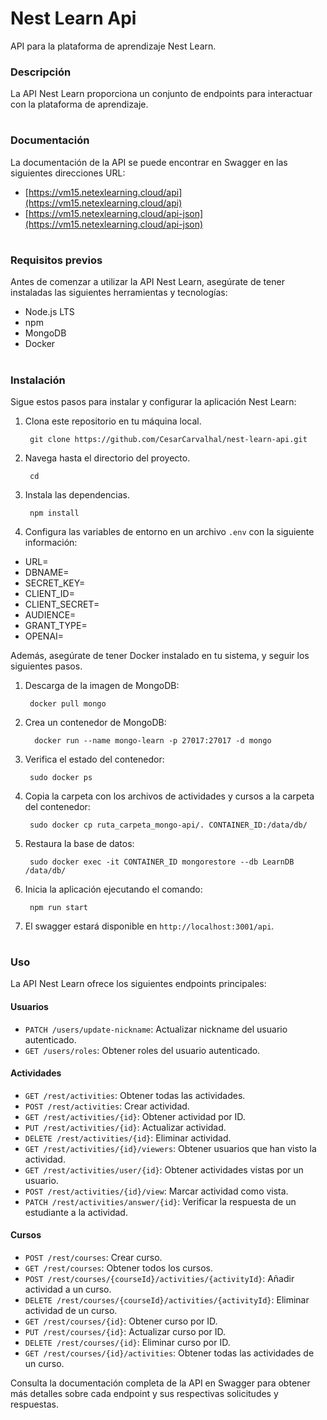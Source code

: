 # Nest Learn Api
API para la plataforma de aprendizaje Nest Learn.

 



### Descripción
La API Nest Learn proporciona un conjunto de endpoints para interactuar con la plataforma de aprendizaje.

 
#
### Documentación
La documentación de la API se puede encontrar en Swagger en las siguientes direcciones URL:

- [https://vm15.netexlearning.cloud/api](https://vm15.netexlearning.cloud/api)
- [https://vm15.netexlearning.cloud/api-json](https://vm15.netexlearning.cloud/api-json)

 
#
### Requisitos previos
Antes de comenzar a utilizar la API Nest Learn, asegúrate de tener instaladas las siguientes herramientas y tecnologías:

- Node.js LTS
- npm 
- MongoDB
- Docker

 
#
### Instalación
Sigue estos pasos para instalar y configurar la aplicación Nest Learn:

1. Clona este repositorio en tu máquina local.

		git clone https://github.com/CesarCarvalhal/nest-learn-api.git  
    
3. Navega hasta el directorio del proyecto.
		
		cd 
		
5. Instala las dependencias.
	
		npm install
	
7. Configura las variables de entorno en un archivo `.env` con la siguiente información:

 

- URL=
- DBNAME=
- SECRET_KEY=
- CLIENT_ID=
- CLIENT_SECRET=
- AUDIENCE=
- GRANT_TYPE=
- OPENAI=

 

Además, asegúrate de tener Docker instalado en tu sistema, y seguir los siguientes pasos.

 

1. Descarga de la imagen de MongoDB:

		docker pull mongo
		
2. Crea un contenedor de MongoDB:

		 docker run --name mongo-learn -p 27017:27017 -d mongo

3. Verifica el estado del contenedor:

		sudo docker ps
		
4. Copia la carpeta con los archivos de actividades y cursos a la carpeta del contenedor:

		sudo docker cp ruta_carpeta_mongo-api/. CONTAINER_ID:/data/db/

5. Restaura la base de datos:

		sudo docker exec -it CONTAINER_ID mongorestore --db LearnDB /data/db/
		
6. Inicia la aplicación ejecutando el comando:

		npm run start
		
7. El swagger estará disponible en `http://localhost:3001/api`.

 

#
### Uso
La API Nest Learn ofrece los siguientes endpoints principales:


#### Usuarios
- `PATCH /users/update-nickname`: Actualizar nickname del usuario autenticado.
- `GET /users/roles`: Obtener roles del usuario autenticado.


#### Actividades
- `GET /rest/activities`: Obtener todas las actividades.
- `POST /rest/activities`: Crear actividad.
- `GET /rest/activities/{id}`: Obtener actividad por ID.
- `PUT /rest/activities/{id}`: Actualizar actividad.
- `DELETE /rest/activities/{id}`: Eliminar actividad.
- `GET /rest/activities/{id}/viewers`: Obtener usuarios que han visto la actividad.
- `GET /rest/activities/user/{id}`: Obtener actividades vistas por un usuario.
- `POST /rest/activities/{id}/view`: Marcar actividad como vista.
- `PATCH /rest/activities/answer/{id}`: Verificar la respuesta de un estudiante a la actividad.


#### Cursos
- `POST /rest/courses`: Crear curso.
- `GET /rest/courses`: Obtener todos los cursos.
- `POST /rest/courses/{courseId}/activities/{activityId}`: Añadir actividad a un curso.
- `DELETE /rest/courses/{courseId}/activities/{activityId}`: Eliminar actividad de un curso.
- `GET /rest/courses/{id}`: Obtener curso por ID.
- `PUT /rest/courses/{id}`: Actualizar curso por ID.
- `DELETE /rest/courses/{id}`: Eliminar curso por ID.
- `GET /rest/courses/{id}/activities`: Obtener todas las actividades de un curso.

 

Consulta la documentación completa de la API en Swagger para obtener más detalles sobre cada endpoint y sus respectivas solicitudes y respuestas.

